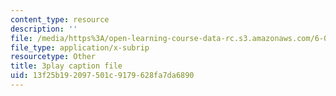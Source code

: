 ```yaml
---
content_type: resource
description: ''
file: /media/https%3A/open-learning-course-data-rc.s3.amazonaws.com/6-042j-mathematics-for-computer-science-spring-2015/13f25b192097501c9179628fa7da6890_Mhip1rljvRo.vtt
file_type: application/x-subrip
resourcetype: Other
title: 3play caption file
uid: 13f25b19-2097-501c-9179-628fa7da6890
---
```

